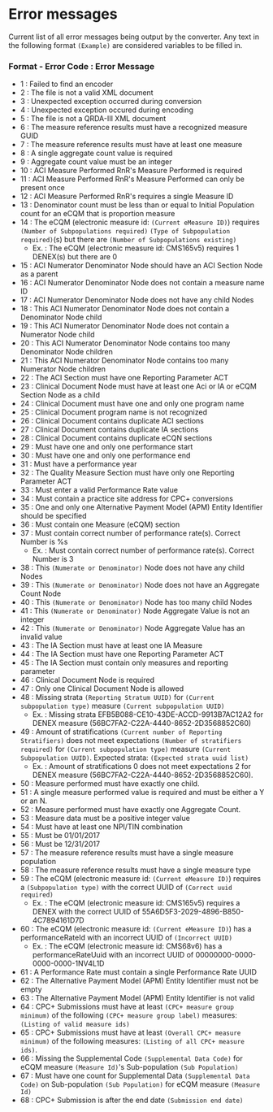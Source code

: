 # Error messages
Current list of all error messages being output by the converter.
Any text in the following format `(Example)` are considered variables to be filled in.

### Format - Error Code : Error Message
* 1 : Failed to find an encoder
* 2 : The file is not a valid XML document
* 3 : Unexpected exception occurred during conversion
* 4 : Unexpected exception occured during encoding
* 5 : The file is not a QRDA-III XML document
* 6 : The measure reference results must have a recognized measure GUID
* 7 : The measure reference results must have at least one measure
* 8 : A single aggregate count value is required
* 9 : Aggregate count value must be an integer
* 10 : ACI Measure Performed RnR's Measure Performed is required
* 11 : ACI Measure Performed RnR's Measure Performed can only be present once
* 12 : ACI Measure Performed RnR's requires a single Measure ID
* 13 : Denominator count must be less than or equal to Initial Population count for an eCQM that is proportion measure
* 14 : The eCQM (electronic measure id: `(Current eMeasure ID)`) requires `(Number of Subpopulations required)` `(Type of Subpopulation required)`(s) but there are `(Number of Subpopulations existing)`
  * Ex. : The eCQM (electronic measure id: CMS165v5) requires 1 DENEX(s) but there are 0
* 15 : ACI Numerator Denominator Node should have an ACI Section Node as a parent
* 16 : ACI Numerator Denominator Node does not contain a measure name ID
* 17 : ACI Numerator Denominator Node does not have any child Nodes
* 18 : This ACI Numerator Denominator Node does not contain a Denominator Node child
* 19 : This ACI Numerator Denominator Node does not contain a Numerator Node child
* 20 : This ACI Numerator Denominator Node contains too many Denominator Node children
* 21 : This ACI Numerator Denominator Node contains too many Numerator Node children
* 22 : The ACI Section must have one Reporting Parameter ACT
* 23 : Clinical Document Node must have at least one Aci or IA or eCQM Section Node as a child
* 24 : Clinical Document must have one and only one program name
* 25 : Clinical Document program name is not recognized
* 26 : Clinical Document contains duplicate ACI sections
* 27 : Clinical Document contains duplicate IA sections
* 28 : Clinical Document contains duplicate eCQN sections
* 29 : Must have one and only one performance start
* 30 : Must have one and only one performance end
* 31 : Must have a performance year
* 32 : The Quality Measure Section must have only one Reporting Parameter ACT
* 33 : Must enter a valid Performance Rate value
* 34 : Must contain a practice site address for CPC+ conversions
* 35 : One and only one Alternative Payment Model (APM) Entity Identifier should be specified
* 36 : Must contain one Measure (eCQM) section
* 37 : Must contain correct number of performance rate(s). Correct Number is %s
  * Ex. : Must contain correct number of performance rate(s). Correct Number is 3
* 38 : This `(Numerate or Denominator)` Node does not have any child Nodes
* 39 : This `(Numerate or Denominator)` Node does not have an Aggregate Count Node
* 40 : This `(Numerate or Denominator)` Node has too many child Nodes
* 41 : This `(Numerate or Denominator)` Node Aggregate Value is not an integer
* 42 : This `(Numerate or Denominator)` Node Aggregate Value has an invalid value
* 43 : The IA Section must have at least one IA Measure
* 44 : The IA Section must have one Reporting Parameter ACT
* 45 : The IA Section must contain only measures and reporting parameter
* 46 : Clinical Document Node is required
* 47 : Only one Clinical Document Node is allowed
* 48 : Missing strata `(Reporting Stratum UUID)` for `(Current subpopulation type)` measure `(Current subpopulation UUID)`
  * Ex. : Missing strata EFB5B088-CE10-43DE-ACCD-9913B7AC12A2 for DENEX measure (56BC7FA2-C22A-4440-8652-2D3568852C60)
* 49 : Amount of stratifications `(Current number of Reporting Stratifiers)` does not meet expectations `(Number of stratifiers required)` for `(Current subpopulation type)` measure `(Current Subpopulation UUID)`. Expected strata: `(Expected strata uuid list)`
  * Ex. : Amount of stratifications 0 does not meet expectations 2 for DENEX measure (56BC7FA2-C22A-4440-8652-2D3568852C60).
* 50 : Measure performed must have exactly one child.
* 51 : A single measure performed value is required and must be either a Y or an N.
* 52 : Measure performed must have exactly one Aggregate Count.
* 53 : Measure data must be a positive integer value
* 54 : Must have at least one NPI/TIN combination
* 55 : Must be 01/01/2017
* 56 : Must be 12/31/2017
* 57 : The measure reference results must have a single measure population
* 58 : The measure reference results must have a single measure type
* 59 : The eCQM (electronic measure id: `(Current eMeasure ID)`) requires a `(Subpopulation type)` with the correct UUID of `(Correct uuid required)`
  * Ex. : The eCQM (electronic measure id: CMS165v5) requires a DENEX with the correct UUID of 55A6D5F3-2029-4896-B850-4C7894161D7D
* 60 : The eCQM (electronic measure id: `(Current eMeasure ID)`) has a performanceRateId with an incorrect UUID of `(Incorrect UUID)`
  * Ex. : The eCQM (electronic measure id: CMS68v6) has a performanceRateUuid with an incorrect UUID of 00000000-0000-0000-0000-1NV4L1D
* 61 : A Performance Rate must contain a single Performance Rate UUID
* 62 : The Alternative Payment Model (APM) Entity Identifier must not be empty
* 63 : The Alternative Payment Model (APM) Entity Identifier is not valid
* 64 : CPC+ Submissions must have at least `(CPC+ measure group minimum)` of the following `(CPC+ measure group label)` measures: `(Listing of valid measure ids)`
* 65 : CPC+ Submissions must have at least `(Overall CPC+ measure minimum)` of the following measures: `(Listing of all CPC+ measure ids)`.
* 66 : Missing the Supplemental Code `(Supplemental Data Code)` for eCQM measure `(Measure Id)`'s Sub-population `(Sub Population)`
* 67 : Must have one count for Supplemental Data `(Supplemental Data Code)` on Sub-population `(Sub Population)` for eCQM measure `(Measure Id)`
* 68 : CPC+ Submission is after the end date `(Submission end date)`
